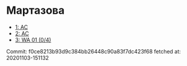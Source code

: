 # Мартазова
- [1: AC](1.md)
- [2: AC](2.md)
- [3: WA 01 (0/4)](3.md)

Commit: f0ce8213b93d9c384bb26448c90a83f7dc423f68
 fetched at: 20201103-151132
